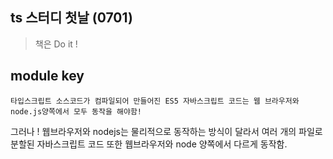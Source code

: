 ## ts 스터디 첫날 (0701)
  > 책은 Do it ! 

  ## module key
    타입스크립트 소스코드가 컴파일되어 만들어진 ES5 자바스크립트 코드는 웹 브라우저와 node.js양쪽에서 모두 동작을 해야함! 

  그러나 ! 웹브라우저와 nodejs는 물리적으로 동작하는 방식이 달라서 여러 개의 파일로 분할된 자바스크립트 코드 또한 웹브라우저와 node 양쪽에서 다르게 동작함.
  
